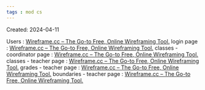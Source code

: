 ```yaml
---
tags : mod cs
---
```

Created: 2024-04-11

Users : [Wireframe.cc – The Go-to Free, Online Wireframing Tool.](https://wireframe.cc/JBD8so) 
login page : [Wireframe.cc – The Go-to Free, Online Wireframing Tool.](https://wireframe.cc/a6uspr) 
classes - coordinator page : [Wireframe.cc – The Go-to Free, Online Wireframing Tool.](https://wireframe.cc/vSMWM0) 
classes - teacher page : [Wireframe.cc – The Go-to Free, Online Wireframing Tool.](https://wireframe.cc/kHCWuc) 
grades - teacher page : [Wireframe.cc – The Go-to Free, Online Wireframing Tool.](https://wireframe.cc/M7KDPP)
boundaries - teacher page : [Wireframe.cc – The Go-to Free, Online Wireframing Tool.](https://wireframe.cc/i6MqUm)
